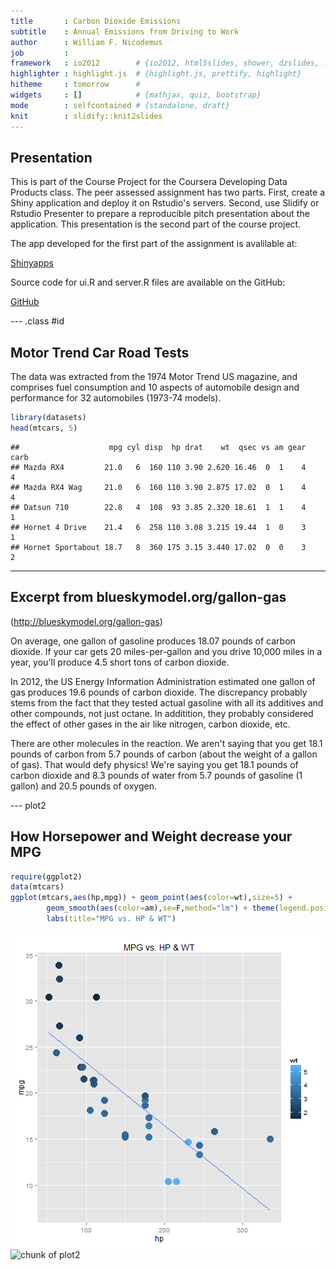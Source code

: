 ```yaml
---
title       : Carbon Dioxide Emissions
subtitle    : Annual Emissions from Driving to Work
author      : William F. Nicodemus
job         : 
framework   : io2012        # {io2012, html5slides, shower, dzslides, ...}
highlighter : highlight.js  # {highlight.js, prettify, highlight}
hitheme     : tomorrow      # 
widgets     : []            # {mathjax, quiz, bootstrap}
mode        : selfcontained # {standalone, draft}
knit        : slidify::knit2slides
---
```


##  Presentation

This is part of the Course Project for the Coursera Developing Data Products class. The peer assessed assignment has two parts. First, create a Shiny application and deploy it on Rstudio's servers. Second, use Slidify or Rstudio Presenter to prepare a reproducible pitch presentation about the application. This presentation is the second part of the course project.

The app developed for the first part of the assignment is avalilable at:

[Shinyapps](https://billn.shinyapps.io/commute)

Source code for ui.R and server.R files are available on the GitHub:

[GitHub](https://github.com/billnic/DP_proj)

--- .class #id 

## Motor Trend Car Road Tests

The data was extracted from the 1974 Motor Trend US magazine, and comprises fuel consumption and 10 aspects of automobile design and performance for 32 automobiles (1973-74 models).


```r
library(datasets)
head(mtcars, 5)
```

```
##                    mpg cyl disp  hp drat    wt  qsec vs am gear carb
## Mazda RX4         21.0   6  160 110 3.90 2.620 16.46  0  1    4    4
## Mazda RX4 Wag     21.0   6  160 110 3.90 2.875 17.02  0  1    4    4
## Datsun 710        22.8   4  108  93 3.85 2.320 18.61  1  1    4    1
## Hornet 4 Drive    21.4   6  258 110 3.08 3.215 19.44  1  0    3    1
## Hornet Sportabout 18.7   8  360 175 3.15 3.440 17.02  0  0    3    2
```

---
## Excerpt from blueskymodel.org/gallon-gas

(http://blueskymodel.org/gallon-gas)

On average, one gallon of gasoline produces 18.07 pounds of carbon dioxide. If your car gets 20 miles-per-gallon and you drive 10,000 miles in a year, you'll produce 4.5 short tons of carbon dioxide.

In 2012, the US Energy Information Administration estimated one gallon of gas produces 19.6 pounds of carbon dioxide. The discrepancy probably stems from the fact that they tested actual gasoline with all its additives and other compounds, not just octane. In additition, they probably considered the effect of other gases in the air like nitrogen, carbon dioxide, etc.

There are other molecules in the reaction. We aren't saying that you get 18.1 pounds of carbon from 5.7 pounds of carbon (about the weight of a gallon of gas). That would defy physics! We're saying you get 18.1 pounds of carbon dioxide and 8.3 pounds of water from 5.7 pounds of gasoline (1 gallon) and 20.5 pounds of oxygen.

--- plot2

## How Horsepower and Weight decrease your MPG ##

```r
require(ggplot2)
data(mtcars)
ggplot(mtcars,aes(hp,mpg)) + geom_point(aes(color=wt),size=5) + 
        geom_smooth(aes(color=am),se=F,method="lm") + theme(legend.position = "right")+
        labs(title="MPG vs. HP & WT")
```

![plot of chunk three](assets/fig/three-1.png) 
![chunk of plot2](figure/plo2.png)
